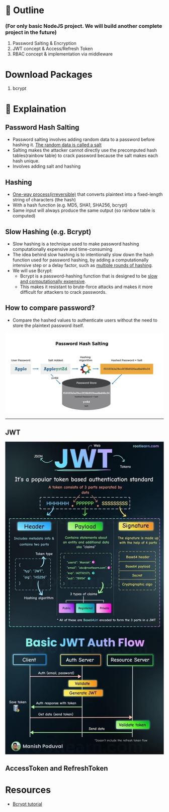 # :pushpin: Outline
### (For only basic NodeJS project. We will build another complete project in the future)
1. Password Salting & Encryption
2. JWT concept & Access/Refresh Token
3. RBAC concept & implementation via middleware

# Download Packages
1. bcrypt

# :pencil: Explaination
## Password Hash Salting
* Password salting involves adding random data to a password before hashing it. <u>The random data is called a salt</u>
* Salting makes the attacker cannot directly use the precomputed hash tables(rainbow table) to crack password because the salt makes each hash unique.
* Involves adding salt and hashing

## Hashing
* <u>One-way process(irreversible)</u> that converts plaintext into a fixed-length string of characters (the hash)
* With a hash function (e.g. MD5, SHA1, SHA256, bcrypt)
* Same input will always produce the same output (so rainbow table is computed)

## Slow Hashing (e.g. Bcrypt)
* Slow hashing is a technique used to make password hashing computationally expensive and time-consuming
* The idea behind slow hashing is to intentionally slow down the hash function used for password hashing, by adding a computationally intensive step or a delay factor, such as <u>multiple rounds of hashing</u>.
* We will use Bcrypt: 
    * Bcrypt is a password-hashing function that is designed to be <u>slow and computationally expensive</u>. 
    * This makes it resistant to brute-force attacks and makes it more difficult for attackers to crack passwords.

## How to compare password?
* Compare the hashed values to authenticate users without the need to store the plaintext password itself.

<img
width="600px"
src="./images/salt-hash.png"
alt="salt-hash"></img>

---

## JWT

<img
width="600px"
src="./images/JWT.JPG"
alt="salt-hash"></img>

## AccessToken and RefreshToken

# Resources
* [Bcrypt tutorial](https://blog.logrocket.com/password-hashing-node-js-bcrypt/)
